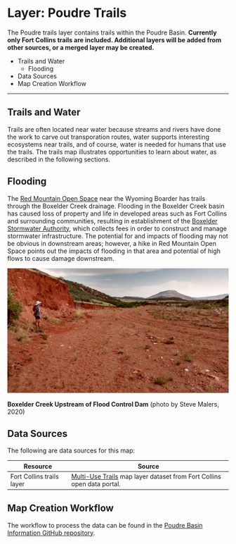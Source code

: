# Layer: Poudre Trails 

The Poudre trails layer contains trails within the Poudre Basin.
**Currently only Fort Collins trails are included.  Additional layers will be added from other sources,
or a merged layer may be created.**

* Trails and Water
	+ Flooding
* Data Sources
* Map Creation Workflow

---

## Trails and Water

Trails are often located near water because streams and rivers have done the work to carve out transporation routes,
water supports interesting ecosystems near trails, and of course, water is needed for humans that use the trails.
The trails map illustrates opportunities to learn about water, as described in the following sections.

## Flooding ##

The [Red Mountain Open Space](https://www.larimer.org/naturalresources/parks/red-mountain) near the Wyoming Boarder
has trails through the Boxelder Creek drainage.
Flooding in the Boxelder Creek basin has caused loss of property and life in
developed areas such as Fort Collins and surrounding communities,
resulting in establishment of the [Boxelder Stormwater Authority](https://www.boxelderauthority.org/),
which collects fees in order to construct and manage stormwater infrastructure.
The potential for and impacts of flooding may not be obvious in downstream areas;
however, a hike in Red Mountain Open Space
points out the impacts of flooding in that area and potential of high flows to cause damage downstream.

![boxelder-creek.jpg](boxelder-creek.jpg)

**Boxelder Creek Upstream of Flood Control Dam** (photo by Steve Malers, 2020)

## Data Sources

The following are data sources for this map:

| **Resource** | **Source** |
| -- | -- |
| Fort Collins trails layer | [Multi-Use Trails](https://opendata.fcgov.com/dataset/Multiuse-Trail/3j2e-2d5c) map layer dataset from Fort Collins open data portal. |


## Map Creation Workflow

The workflow to process the data can be found in the
[Poudre Basin Information GitHub repository](https://github.com/OpenWaterFoundation/owf-infomapper-poudre/tree/master/workflow/BasinEntities/Recreation-Trails).
